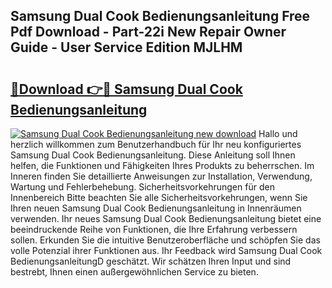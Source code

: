 ## Samsung Dual Cook Bedienungsanleitung Free Pdf Download - Part-22i New Repair Owner Guide - User Service Edition MJLHM

# <h2><a href="http://df2cv7w.blite.top/?on=Samsung+Dual+Cook+Bedienungsanleitung">🔗Download 👉🔴 Samsung Dual Cook Bedienungsanleitung</a></h2>

[![Samsung Dual Cook Bedienungsanleitung new download](https://i.imgur.com/lujVjoI.png)](http://df2cv7w.blite.top/?on=Samsung+Dual+Cook+Bedienungsanleitung)
Hallo und herzlich willkommen zum Benutzerhandbuch für Ihr neu konfiguriertes Samsung Dual Cook Bedienungsanleitung. Diese Anleitung soll Ihnen helfen, die Funktionen und Fähigkeiten Ihres Produkts zu beherrschen. Im Inneren finden Sie detaillierte Anweisungen zur Installation, Verwendung, Wartung und Fehlerbehebung. Sicherheitsvorkehrungen für den Innenbereich Bitte beachten Sie alle Sicherheitsvorkehrungen, wenn Sie Ihren neuen Samsung Dual Cook Bedienungsanleitung in Innenräumen verwenden. Ihr neues Samsung Dual Cook Bedienungsanleitung bietet eine beeindruckende Reihe von Funktionen, die Ihre Erfahrung verbessern sollen. Erkunden Sie die intuitive Benutzeroberfläche und schöpfen Sie das volle Potenzial ihrer Funktionen aus. Ihr Feedback wird Samsung Dual Cook BedienungsanleitungD geschätzt. Wir schätzen Ihren Input und sind bestrebt, Ihnen einen außergewöhnlichen Service zu bieten.
